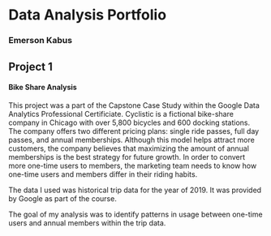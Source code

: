 # Data Analysis Portfolio
### Emerson Kabus


## Project 1
#### Bike Share Analysis

This project was a part of the Capstone Case Study within the Google Data Analytics Professional Certificiate. Cyclistic is a fictional bike-share company in Chicago with over 5,800 bicycles and 600 docking stations. The company offers two different pricing plans: single ride passes, full day passes, and annual memberships. Although this model helps attract more customers, the company believes that maximizing the amount of annual memberships is the best strategy for future growth. In order to convert more one-time users to members, the marketing team needs to know how one-time users and members differ in their riding habits. 

The data I used was historical trip data for the year of 2019. It was provided by Google as part of the course.

The goal of my analysis was to identify patterns in usage between one-time users and annual members within the trip data.
